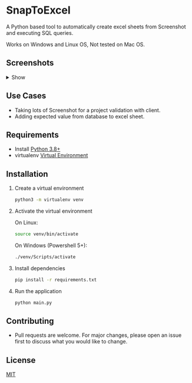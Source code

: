 # SnapToExcel

A Python based tool to automatically create excel sheets from Screenshot and executing SQL queries.

Works on Windows and Linux OS, Not tested on Mac OS.

## Screenshots

<details>
    <summary>Show</summary>
    
![image](./screenshots/snapToExcel.png)
    
</details>

## Use Cases

- Taking lots of Screenshot for a project validation with client.
- Adding expected value from database to excel sheet.

## Requirements

- Install [Python 3.8+](https://www.python.org/)
- virtualenv [Virtual Environment](https://virtualenv.pypa.io/en/latest/)

## Installation

1. Create a virtual environment

    ```bash
    python3 -m virtualenv venv
    ```

2. Activate the virtual environment

    On Linux:

    ```bash
    source venv/bin/activate
    ```

    On Windows (Powershell 5+):

    ```bash
    ./venv/Scripts/activate
    ```

3. Install dependencies

    ```bash
    pip install -r requirements.txt
    ```

4. Run the application

    ```bash
    python main.py
    ```

## Contributing

- Pull requests are welcome. For major changes, please open an issue first to discuss what you would like to change.

## License

[MIT](LICENSE)
